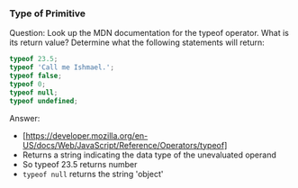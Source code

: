 
### Type of Primitive

Question: Look up the MDN documentation for the typeof operator. What is its return value? Determine what the following statements will return:

```javascript
typeof 23.5;
typeof 'Call me Ishmael.';
typeof false;
typeof 0;
typeof null;
typeof undefined;
```

Answer:

* [https://developer.mozilla.org/en-US/docs/Web/JavaScript/Reference/Operators/typeof]
* Returns a string indicating the data type of the unevaluated operand
* So typeof 23.5 returns number
* `typeof null` returns the string 'object' 
